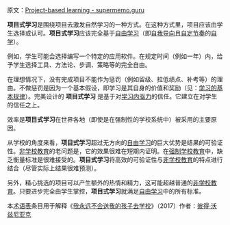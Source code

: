 原文：[Project-based learning - supermemo.guru](https://supermemo.guru/wiki/Project-based_learning)

**项目式学习**是围绕项目去激发自然学习的一种方式。在这种方式里，项目应该由学生选择或认可。**项目式学习**应该完全基于[自由学习](https://supermemo.guru/wiki/Free_learning)（即[自我导向](https://supermemo.guru/wiki/Self-directed)且[自定节奏](https://supermemo.guru/wiki/Self-paced)的[自学](https://supermemo.guru/wiki/Self-learning)）。

例如，学生可能会选择编写一个特定的应用软件。在规定时间（例如一年）内，给予学生选择工具、方法论、步调、策略等的完全自由。

在理想情况下，没有完成项目不能作为惩罚（例如留级、拉低绩点、补考等）的理由。不做惩罚是因为一个基本假设，即学习是其自身的价值和奖励（见：[学习的基本规律](https://supermemo.guru/wiki/Fundamental_law_of_learning)）。完美设计的 **项目式学习** 是基于对[学习内驱力](https://supermemo.guru/wiki/Learn_drive)的信任。它建立在对学生的信任之上。

效率是**项目式学习**在世界各地（即使是在强制性的学校系统中）被采用的主要原因。

从学校的角度来看，**项目式学习**超过无方向的[自由学习](https://supermemo.guru/wiki/Free_learning)的巨大优势是结果的可验证性。[非学校教育](https://supermemo.guru/wiki/Unschooling)的老问题是，它的效果很难在短期内证明。在[强制学校教育](https://supermemo.guru/wiki/Compulsory_schooling)中，缺乏衡量标准是很难接受的。**项目式学习**将高效的可验证性与[非学校教育](https://supermemo.guru/wiki/Unschooling)的特点进行结合（尽管实际上结果很难预测）。

另外，精心挑选的项目可以产生额外的热情和精力，这可能超越普通的[非学校教育](https://supermemo.guru/wiki/Unschooling)。只要进步完全由学生掌控，**项目式学习**就满足[自由学习](https://supermemo.guru/wiki/Free_learning)中的所有标准。

本[术语表](https://supermemo.guru/wiki/Glossary)条目用于解释《[我永远不会送我的孩子去学校](https://supermemo.guru/wiki/Problem_of_Schooling)》（2017）作者：[彼得·沃兹尼亚克](https://supermemo.guru/wiki/Piotr_Wozniak)
